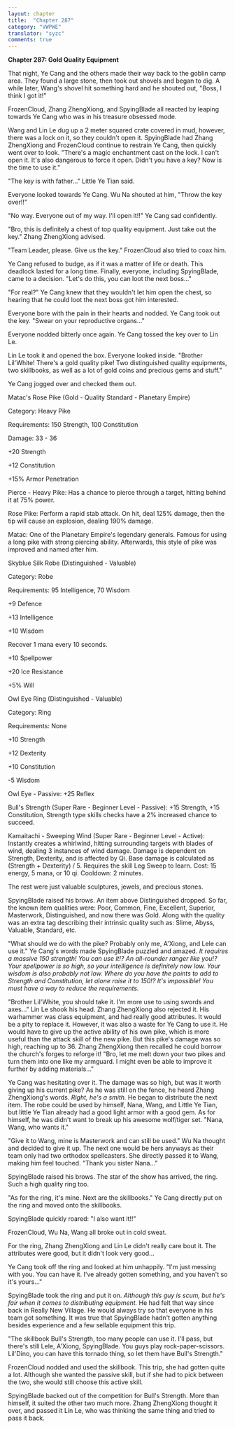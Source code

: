 ```yaml
---
layout: chapter
title:  "Chapter 287"
category: "VWPWE"
translator: "syzc"
comments: true
---
```


**Chapter 287: Gold Quality Equipment**

That night, Ye Cang and the others made their way back to the goblin camp area. They found a large stone, then took out shovels and began to dig. A while later, Wang's shovel hit something hard and he shouted out, "Boss, I think I got it!"

FrozenCloud, Zhang ZhengXiong, and SpyingBlade all reacted by leaping towards Ye Cang who was in his treasure obsessed mode.

Wang and Lin Le dug up a 2 meter squared crate covered in mud, however, there was a lock on it, so they couldn't open it. SpyingBlade had Zhang ZhengXiong and FrozenCloud continue to restrain Ye Cang, then quickly went over to look. "There's a magic enchantment cast on the lock. I can't open it. It's also dangerous to force it open. Didn't you have a key? Now is the time to use it."

"The key is with father..." Little Ye Tian said.

Everyone looked towards Ye Cang. Wu Na shouted at him, "Throw the key over!!"

"No way. Everyone out of my way. I'll open it!!" Ye Cang sad confidently.

"Bro, this is definitely a chest of top quality equipment. Just take out the key." Zhang ZhengXiong advised.

"Team Leader, please. Give us the key." FrozenCloud also tried to coax him.

Ye Cang refused to budge, as if it was a matter of life or death. This deadlock lasted for a long time. Finally, everyone, including SpyingBlade, came to a decision. "Let's do this, you can loot the next boss..."

"For real?" Ye Cang knew that they wouldn't let him open the chest, so hearing that he could loot the next boss got him interested.

Everyone bore with the pain in their hearts and nodded. Ye Cang took out the key. "Swear on your reproductive organs..."

Everyone nodded bitterly once again. Ye Cang tossed the key over to Lin Le.

Lin Le took it and opened the box. Everyone looked inside. "Brother Lil'White! There's a gold quality pike! Two distinguished quality equipments, two skillbooks, as well as a lot of gold coins and precious gems and stuff."

Ye Cang jogged over and checked them out.

Matac's Rose Pike (Gold - Quality Standard - Planetary Empire)

Category: Heavy Pike

Requirements: 150 Strength, 100 Constitution

Damage: 33 - 36

+20 Strength

+12 Constitution

+15% Armor Penetration

Pierce - Heavy Pike: Has a chance to pierce through a target, hitting behind it at 75% power.

Rose Pike: Perform a rapid stab attack. On hit, deal 125% damage, then the tip will cause an explosion, dealing 190% damage.

Matac: One of the Planetary Empire's legendary generals. Famous for using a long pike with strong piercing ability. Afterwards, this style of pike was improved and named after him.

Skyblue Silk Robe (Distinguished - Valuable)

Category: Robe

Requirements: 95 Intelligence, 70 Wisdom

+9 Defence

+13 Intelligence

+10 Wisdom

Recover 1 mana every 10 seconds.

+10 Spellpower

+20 Ice Resistance

+5% Will

Owl Eye Ring (Distinguished - Valuable)

Category: Ring

Requirements: None

+10 Strength

+12 Dexterity

+10 Constitution

-5 Wisdom

Owl Eye - Passive: +25 Reflex

Bull's Strength (Super Rare - Beginner Level - Passive): +15 Strength, +15 Constitution, Strength type skills checks have a 2% increased chance to succeed.

Kamaitachi - Sweeping Wind (Super Rare - Beginner Level - Active): Instantly creates a whirlwind, hitting surrounding targets with blades of wind, dealing 3 instances of wind damage. Damage is dependent on Strength, Dexterity, and is affected by Qi. Base damage is calculated as (Strength + Dexterity) / 5. Requires the skill Leg Sweep to learn. Cost: 15 energy, 5 mana, or 10 qi. Cooldown: 2 minutes. 

The rest were just valuable sculptures, jewels, and precious stones.

SpyingBlade raised his brows. An item above Distinguished dropped. So far, the known item qualities were: Poor, Common, Fine, Excellent, Superior, Masterwork, Distinguished, and now there was Gold. Along with the quality was an extra tag describing their intrinsic quality such as: Slime, Abyss, Valuable, Standard, etc.

"What should we do with the pike? Probably only me, A'Xiong, and Lele can use it." Ye Cang's words made SpyingBlade puzzled and amazed. *It requires a massive 150 strength! You can use it!? An all-rounder ranger like you!? Your spellpower is so high, so your intelligence is definitely now low. Your wisdom is also probably not low. Where do you have the points to add to Strength and Constitution, let alone raise it to 150!? It's impossible! You must have a way to reduce the requirements.*

"Brother Lil'White, you should take it. I'm more use to using swords and axes..." Lin Le shook his head. Zhang ZhengXiong also rejected it. His warhammer was class equipment, and had really good attributes. It would be a pity to replace it. However, it was also a waste for Ye Cang to use it. He would have to give up the active ability of his own pike, which is more useful than the attack skill of the new pike. But this pike's damage was so high, reaching up to 36. Zhang ZhengXiong then recalled he could borrow the church's forges to reforge it! "Bro, let me melt down your two pikes and turn them into one like my armguard. I might even be able to improve it further by adding materials..."

Ye Cang was hesitating over it. The damage was so high, but was it worth giving up his current pike? As he was still on the fence, he heard Zhang ZhengXiong's words. *Right, he's a smith.* He began to distribute the next item. The robe could be used by himself, Nana, Wang, and Little Ye Tian, but little Ye Tian already had a good light armor with a good gem. As for himself, he was didn't want to break up his awesome wolf/tiger set. "Nana, Wang, who wants it."

"Give it to Wang, mine is Masterwork and can still be used." Wu Na thought and decided to give it up. The next one would be hers anyways as their team only had two orthodox spellcasters. She directly passed it to Wang, making him feel touched. "Thank you sister Nana..."

SpyingBlade raised his brows. The star of the show has arrived, the ring. Such a high quality ring too.

"As for the ring, it's mine. Next are the skillbooks." Ye Cang directly put on the ring and moved onto the skillbooks. 

SpyingBlade quickly roared: "I also want it!!"

FrozenCloud, Wu Na, Wang all broke out in cold sweat.

For the ring, Zhang ZhengXiong and Lin Le didn't really care bout it. The attributes were good, but it didn't look very good...

Ye Cang took off the ring and looked at him unhappily. "I'm just messing with you. You can have it. I've already gotten something, and you haven't so it's yours..."

SpyingBlade took the ring and put it on. *Although this guy is scum, but he's fair when it comes to distributing equipment.* He had felt that way since back in Really New Village. He would always try so that everyone in his team got something. It was true that SpyingBlade hadn't gotten anything besides experience and a few sellable equipment this trip.

"The skillbook Bull's Strength, too many people can use it. I'll pass, but there's still Lele, A'Xiong, SpyingBlade. You guys play rock-paper-scissors. Lil'Dino, you can have this tornado thing, so let them have Bull's Strength."

FrozenCloud nodded and used the skillbook. This trip, she had gotten quite a lot. Although she wanted the passive skill, but if she had to pick between the two, she would still choose this active skill.

SpyingBlade backed out of the competition for Bull's Strength. More than himself, it suited the other two much more. Zhang ZhengXiong thought it over, and passed it Lin Le, who was thinking the same thing and tried to pass it back.
